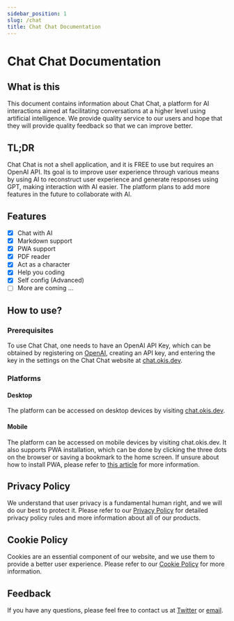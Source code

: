 ```yaml
---
sidebar_position: 1
slug: /chat
title: Chat Chat Documentation
---
```


# Chat Chat Documentation

## What is this

This document contains information about Chat Chat, a platform for AI interactions aimed at facilitating conversations at a higher level using artificial intelligence. We provide quality service to our users and hope that they will provide quality feedback so that we can improve better.

## TL;DR

Chat Chat is not a shell application, and it is FREE to use but requires an OpenAI API. Its goal is to improve user experience through various means by using AI to reconstruct user experience and generate responses using GPT, making interaction with AI easier. The platform plans to add more features in the future to collaborate with AI.

## Features

-   [x] Chat with AI
-   [x] Markdown support
-   [x] PWA support
-   [x] PDF reader
-   [x] Act as a character
-   [x] Help you coding
-   [x] Self config (Advanced)
-   [ ] More are coming ...

## How to use?

### Prerequisites

To use Chat Chat, one needs to have an OpenAI API Key, which can be obtained by registering on [OpenAI](https://openai.com/), creating an API key, and entering the key in the settings on the Chat Chat website at [chat.okis.dev](https://chat.okis.dev).

### Platforms

#### Desktop

The platform can be accessed on desktop devices by visiting [chat.okis.dev](https://chat.okis.dev).

#### Mobile

The platform can be accessed on mobile devices by visiting chat.okis.dev. It also supports PWA installation, which can be done by clicking the three dots on the browser or saving a bookmark to the home screen. If unsure about how to install PWA, please refer to [this article](https://www.cdc.gov/niosh/mining/content/hearingloss/installPWA.html) for more information.

## Privacy Policy

We understand that user privacy is a fundamental human right, and we will do our best to protect it. Please refer to our [Privacy Policy](https://www.harrly.com/privacy-policy) for detailed privacy policy rules and more information about all of our products.

## Cookie Policy

Cookies are an essential component of our website, and we use them to provide a better user experience. Please refer to our [Cookie Policy](https://www.harrly.com/cookies) for more information.

## Feedback

If you have any questions, please feel free to contact us at [Twitter](https://twitter.com/okisdev) or [email](mailto:hi@okis.dev).
